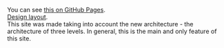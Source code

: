 You can see [this on GitHub Pages].<br>
[Design layout]. <br>
This site was made taking into account the new architecture - the architecture of three levels. In general, this is the main and only feature of this site.

[this on github pages]: https://ulyanov-programmer.github.io/Woodland_Furniture/dist/
[Design layout]: https://www.figma.com/community/file/1282683873735393273/woodland-furniture-landing-page-website
